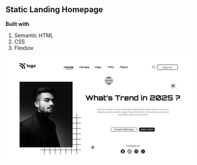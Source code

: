## Static Landing Homepage

**Built with**
1. Semantic HTML
2. CSS
3. Flexbox

![](../project_3/output.png)
